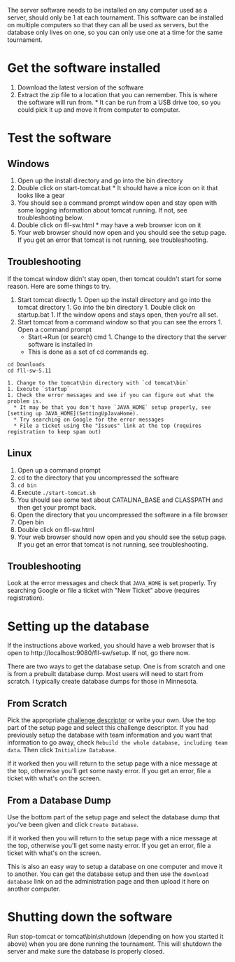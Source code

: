 The server software needs to be installed on any computer used as a server, should only be 1 at each tournament. This software can be installed on multiple computers so that they can all be used as servers, but the database only lives on one, so you can only use one at a time for the same tournament.


Get the software installed
==========================

  1. Download the latest version of the software
  1. Extract the zip file to a location that you can remember. This is where the software will run from. 
    * It can be run from a USB drive too, so you could pick it up and move it from computer to computer.
  
Test the software
=================

Windows
-------
  1. Open up the install directory and go into the bin directory
  1. Double click on start-tomcat.bat
    * It should have a nice icon on it that looks like a gear
  1. You should see a command prompt window open and stay open with some logging information about tomcat running. If not, see troubleshooting below.
  1. Double click on fll-sw.html
    * may have a web browser icon on it
  1. Your web browser should now open and you should see the setup page. If you get an error that tomcat is not running, see troubleshooting.

Troubleshooting
---------------
If the tomcat window didn't stay open, then tomcat couldn't start for some reason. Here are some things to try.

  1. Start tomcat directly
    1. Open up the install directory and go into the tomcat directory
    1. Go into the bin directory
    1. Double click on startup.bat
    1. If the window opens and stays open, then you're all set.
  1. Start tomcat from a command window so that you can see the errors
    1. Open a command prompt
      * Start->Run (or search) cmd
    1. Change to the directory that the server software is installed in
      * This is done as a set of cd commands eg. 

~~~~
cd Downloads
cd fll-sw-5.11
~~~~

    1. Change to the tomcat\bin directory with `cd tomcat\bin`
    1. Execute `startup`
    1. Check the error messages and see if you can figure out what the problem is. 
      * It may be that you don't have `JAVA_HOME` setup properly, see [setting up JAVA_HOME](SettingUpJavaHome).
      * Try searching on Google for the error messages
      * File a ticket using the "Issues" link at the top (requires registration to keep spam out)


Linux
------
  1. Open up a command prompt
  1. cd to the directory that you uncompressed the software
  1. `cd bin`
  1. Execute `./start-tomcat.sh`
  1. You should see some text about CATALINA_BASE and CLASSPATH and then get your prompt back.
  1. Open the directory that you uncompressed the software in a file browser
  1. Open bin
  1. Double click on fll-sw.html
  1. Your web browser should now open and you should see the setup page. If you get an error that tomcat is not running, see troubleshooting.

Troubleshooting
---------------
Look at the error messages and check that `JAVA_HOME` is set properly. Try searching Google or file a ticket with "New Ticket" above (requires registration).


Setting up the database
=======================
If the instructions above worked, you should have a web browser that is open to http://localhost:9080/fll-sw/setup. If not, go there now.

There are two ways to get the database setup.  One is from scratch and one is from a prebuilt database dump. Most users will need to start from scratch. I typically create database dumps for those in Minnesota.

From Scratch
-------------
Pick the appropriate [challenge descriptor](https://sourceforge.net/p/fll-sw/code/ci/master/tree/challenge-descriptors/) or write your own. Use the top part of the setup page and select this challenge descriptor. If you had previously setup the database with team information and you want that information to go away, check `Rebuild the whole database, including team data`. Then click `Initialize Database`. 

If it worked then you will return to the setup page with a nice message at the top, otherwise you'll get some nasty error. If you get an error, file a ticket with what's on the screen.

From a Database Dump
--------------------
Use the bottom part of the setup page and select the database dump that you've been given and click `Create Database`. 

If it worked then you will return to the setup page with a nice message at the top, otherwise you'll get some nasty error. If you get an error, file a ticket with what's on the screen.

This is also an easy way to setup a database on one computer and move it to another. You can get the database setup and then use the `download database` link on ad the administration page and then upload it here on another computer.


Shutting down the software
===========================
Run stop-tomcat or tomcat\bin\shutdown (depending on how you started it above) when you are done running the tournament. This will shutdown the server and make sure the database is properly closed.


